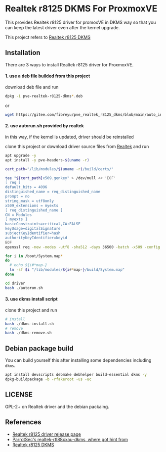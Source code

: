 # Realtek r8125 DKMS For ProxmoxVE



This provides Realtek r8125 driver for promoxVE in DKMS way so that you can keep the latest driver even after the kernel upgrade.

This project refers to [Realtek r8125 DKMS](https://github.com/awesometic/realtek-r8125-dkms)



## Installation

There are 3 ways to install Realtek r8125 driver for ProxmoxVE.

#### 1. use a deb file builded from this project

download deb file and run 

```bash
dpkg -i pve-realtek-r8125-dkms*.deb
```

or

```bash
wget https://gitee.com/fibreyu/pve_realtek_r8125_dkms/blob/main/auto_install.sh -O auto_install.sh && chmod +x auto_install.sh && bash auto_install.sh
```

#### 2. use autorun.sh provided by realtek

in this way, if the kernel is updated, driver should be reinstalled

clone this project or download driver source files from [Realtek](https://www.realtek.com/zh-tw/component/zoo/category/network-interface-controllers-10-100-1000m-gigabit-ethernet-pci-express-software) and run 

```bash
apt upgrade -y
apt install -y pve-headers-$(uname -r)

cert_path="/lib/modules/$(uname -r)/build/certs/"

tee "${cert_path}x509.genkey" > /dev/null << 'EOF'
[ req ]
default_bits = 4096
distinguished_name = req_distinguished_name
prompt = no
string_mask = utf8only
x509_extensions = myexts
[ req_distinguished_name ]
CN = Modules
[ myexts ]
basicConstraints=critical,CA:FALSE
keyUsage=digitalSignature
subjectKeyIdentifier=hash
authorityKeyIdentifier=keyid
EOF
openssl req -new -nodes -utf8 -sha512 -days 36500 -batch -x509 -config "${cert_path}x509.genkey" -outform DER -out "${cert_path}signing_key.x509" -keyout "${cert_path}signing_key.pem"

for i in /boot/System.map*
do
  # echo ${i#*map-}
  ln -sf $i "/lib/modules/${i#*map-}/build/System.map"
done

cd driver
bash ./autorun.sh
```



#### 3. use dkms install script

clone this project and run 

```bash
# install 
bash ./dkms-install.sh
# remove
bash ./dkms-remove.sh
```



## Debian package build

You can build yourself this after installing some dependencies including `dkms`.

```bash
apt install devscripts debmake debhelper build-essential dkms -y
dpkg-buildpackage -b -rfakeroot -us -uc
```



## LICENSE

GPL-2+ on Realtek driver and the debian packaing.

## References

- [Realtek r8125 driver release page](https://www.realtek.com/en/component/zoo/category/network-interface-controllers-10-100-1000m-gigabit-ethernet-pci-express-software)
- [ParrotSec's realtek-rtl88xxau-dkms, where got hint from](https://github.com/ParrotSec/realtek-rtl88xxau-dkms)
- [Realtek r8125 DKMS](https://github.com/awesometic/realtek-r8125-dkms)